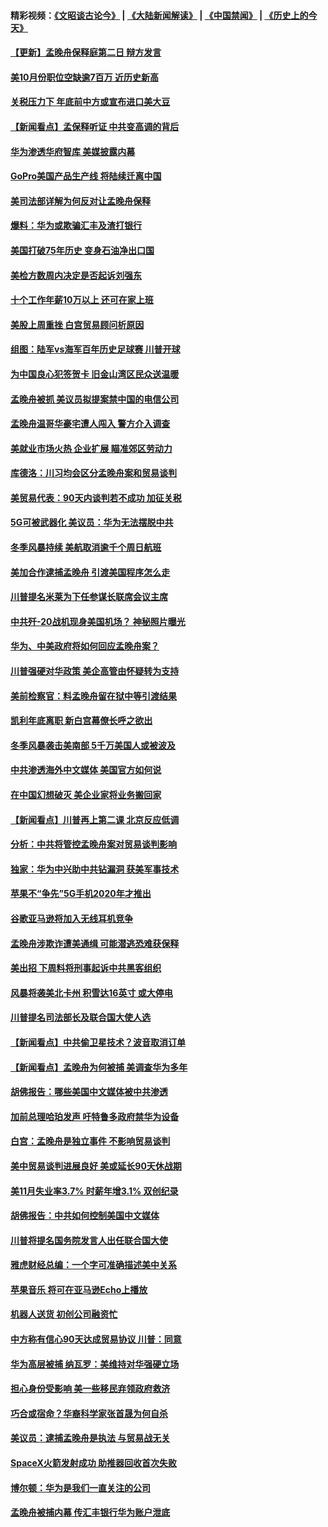 #### 精彩视频：[《文昭谈古论今》](https://github.com/gfw-breaker/wenzhao/blob/master/README.md?t=12110030) | [《大陆新闻解读》](https://github.com/gfw-breaker/ntdtv-comedy/blob/master/README.md?t=12110030) | [《中国禁闻》](https://github.com/gfw-breaker/ntdtv-news/blob/master/README.md?t=12110030) | [《历史上的今天》](https://github.com/gfw-breaker/today-in-history/blob/master/README.md?t=12110030) 

#### [【更新】孟晚舟保释庭第二日 辩方发言](../pages/nsc412/n10902280.md?t=12110030) 

#### [美10月份职位空缺逾7百万 近历史新高](../pages/nsc412/n10902206.md?t=12110030) 

#### [关税压力下 年底前中方或宣布进口美大豆](../pages/nsc412/n10902217.md?t=12110030) 

#### [【新闻看点】孟保释听证 中共变高调的背后](../pages/nsc412/n10902083.md?t=12110030) 

#### [华为渗透华府智库 美媒披露内幕](../pages/nsc412/n10902192.md?t=12110030) 

#### [GoPro美国产品生产线 将陆续迁离中国](../pages/nsc412/n10902041.md?t=12110030) 

#### [美司法部详解为何反对让孟晚舟保释](../pages/nsc412/n10902113.md?t=12110030) 

#### [爆料：华为或欺骗汇丰及渣打银行](../pages/nsc412/n10902104.md?t=12110030) 

#### [美国打破75年历史 变身石油净出口国](../pages/nsc412/n10902043.md?t=12110030) 

#### [美检方数周内决定是否起诉刘强东](../pages/nsc412/n10902024.md?t=12110030) 

#### [十个工作年薪10万以上 还可在家上班](../pages/nsc412/n10898161.md?t=12110030) 

#### [美股上周重挫 白宫贸易顾问析原因](../pages/nsc412/n10900589.md?t=12110030) 

#### [组图：陆军vs海军百年历史足球赛 川普开球](../pages/nsc412/n10901263.md?t=12110030) 

#### [为中国良心犯签贺卡 旧金山湾区民众送温暖](../pages/nsc412/n10901106.md?t=12110030) 

#### [孟晚舟被抓 美议员拟提案禁中国的电信公司](../pages/nsc412/n10900836.md?t=12110030) 

#### [孟晚舟温哥华豪宅遭人闯入 警方介入调查](../pages/nsc412/n10900752.md?t=12110030) 

#### [美就业市场火热 企业扩展 瞄准郊区劳动力](../pages/nsc412/n10900194.md?t=12110030) 

#### [库德洛：川习均会区分孟晚舟案和贸易谈判](../pages/nsc412/n10900460.md?t=12110030) 

#### [美贸易代表：90天内谈判若不成功 加征关税](../pages/nsc412/n10900378.md?t=12110030) 

#### [5G可被武器化 美议员：华为无法摆脱中共](../pages/nsc412/n10900268.md?t=12110030) 

#### [冬季风暴持续 美航取消逾千个周日航班](../pages/nsc412/n10900103.md?t=12110030) 

#### [美加合作逮捕孟晚舟 引渡美国程序怎么走](../pages/nsc412/n10899536.md?t=12110030) 

#### [川普提名米莱为下任参谋长联席会议主席](../pages/nsc412/n10899819.md?t=12110030) 

#### [中共歼-20战机现身美国机场？ 神秘照片曝光](../pages/nsc412/n10899663.md?t=12110030) 

#### [华为、中美政府将如何回应孟晚舟案？](../pages/nsc412/n10899591.md?t=12110030) 

#### [川普强硬对华政策 美企高管由怀疑转为支持](../pages/nsc412/n10899481.md?t=12110030) 

#### [美前检察官：料孟晚舟留在狱中等引渡结果](../pages/nsc412/n10899248.md?t=12110030) 

#### [凯利年底离职  新白宫幕僚长呼之欲出](../pages/nsc412/n10899433.md?t=12110030) 

#### [冬季风暴袭击美南部 5千万美国人或被波及](../pages/nsc412/n10899143.md?t=12110030) 

#### [中共渗透海外中文媒体 美国官方如何说](../pages/nsc412/n10893253.md?t=12110030) 

#### [在中国幻想破灭 美企业家将业务搬回家](../pages/nsc412/n10899238.md?t=12110030) 

#### [【新闻看点】川普再上第二课 北京反应低调](../pages/nsc412/n10899200.md?t=12110030) 

#### [分析：中共将管控孟晚舟案对贸易谈判影响](../pages/nsc412/n10899115.md?t=12110030) 

#### [独家：华为中兴助中共钻漏洞 获美军事技术](../pages/nsc412/n10899158.md?t=12110030) 

#### [苹果不“争先”5G手机2020年才推出](../pages/nsc412/n10898579.md?t=12110030) 

#### [谷歌亚马逊将加入无线耳机竞争](../pages/nsc412/n10898571.md?t=12110030) 

#### [孟晚舟涉欺诈遭美通缉 可能潜逃恐难获保释](../pages/nsc412/n10898102.md?t=12110030) 

#### [美出招  下周料将刑事起诉中共黑客组织](../pages/nsc412/n10898123.md?t=12110030) 

#### [风暴将袭美北卡州 积雪达16英寸 或大停电](../pages/nsc412/n10898065.md?t=12110030) 

#### [川普提名司法部长及联合国大使人选](../pages/nsc412/n10897945.md?t=12110030) 

#### [【新闻看点】中共偷卫星技术？波音取消订单](../pages/nsc412/n10897878.md?t=12110030) 

#### [【新闻看点】孟晚舟为何被捕 美调查华为多年](../pages/nsc412/n10897596.md?t=12110030) 

#### [胡佛报告：哪些美国中文媒体被中共渗透](../pages/nsc412/n10896480.md?t=12110030) 

#### [加前总理哈珀发声 吁特鲁多政府禁华为设备](../pages/nsc412/n10898039.md?t=12110030) 

#### [白宫：孟晚舟是独立事件 不影响贸易谈判](../pages/nsc412/n10897915.md?t=12110030) 

#### [美中贸易谈判进展良好 美或延长90天休战期](../pages/nsc412/n10897855.md?t=12110030) 

#### [美11月失业率3.7% 时薪年增3.1% 双创纪录](../pages/nsc412/n10897528.md?t=12110030) 

#### [胡佛报告：中共如何控制美国中文媒体](../pages/nsc412/n10896358.md?t=12110030) 

#### [川普将提名国务院发言人出任联合国大使](../pages/nsc412/n10896834.md?t=12110030) 

#### [雅虎财经总编：一个字可准确描述美中关系](../pages/nsc412/n10896917.md?t=12110030) 

#### [苹果音乐 将可在亚马逊Echo上播放](../pages/nsc412/n10896675.md?t=12110030) 

#### [机器人送货 初创公司融资忙](../pages/nsc412/n10896659.md?t=12110030) 

#### [中方称有信心90天达成贸易协议 川普：同意](../pages/nsc412/n10896579.md?t=12110030) 

#### [华为高层被捕 纳瓦罗：美维持对华强硬立场](../pages/nsc412/n10896049.md?t=12110030) 

#### [担心身份受影响 美一些移民弃领政府救济](../pages/nsc412/n10895898.md?t=12110030) 

#### [巧合或宿命？华裔科学家张首晟为何自杀](../pages/nsc412/n10895275.md?t=12110030) 

#### [美议员：逮捕孟晚舟是执法 与贸易战无关](../pages/nsc412/n10895851.md?t=12110030) 

#### [SpaceX火箭发射成功 助推器回收首次失败](../pages/nsc412/n10895996.md?t=12110030) 

#### [博尔顿：华为是我们一直关注的公司](../pages/nsc412/n10895818.md?t=12110030) 

#### [孟晚舟被捕内幕  传汇丰银行华为账户泄底](../pages/nsc412/n10895828.md?t=12110030) 

